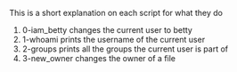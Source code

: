 This is a short explanation on each script for what they do
1) 0-iam_betty changes the current user to betty
2) 1-whoami prints the username of the current user
3) 2-groups prints all the groups the current user is part of
4) 3-new_owner changes the owner of a file 
